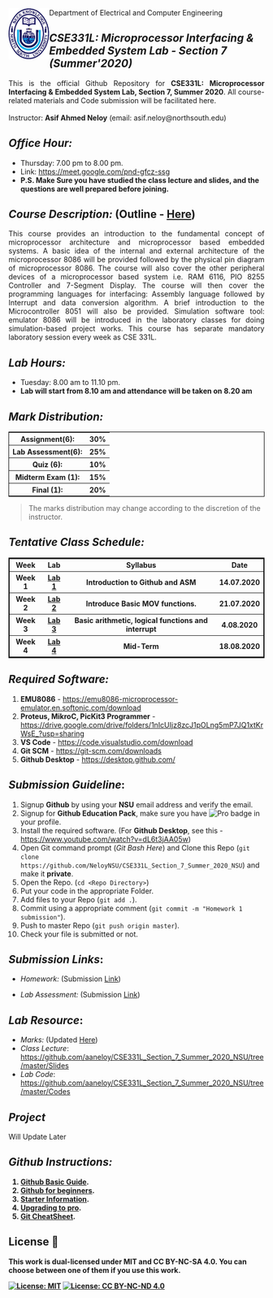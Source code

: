 <html>
  
<img align="left" width="80" height="100" src="https://github.com/NeloyNSU/CSE482_Summer-19_Section7/blob/master/image/nsulogo.png">
Department of Electrical and Computer Engineering


## _CSE331L: Microprocessor Interfacing & Embedded System Lab - Section 7 (Summer'2020)_ 

<p align="justify">
This is the official Github Repository for <b>CSE331L: Microprocessor Interfacing & Embedded System Lab, Section 7, Summer 2020</b>. All course-related materials and Code submission will be facilitated here.</br> </br> 
Instructor: <strong>Asif Ahmed Neloy</strong> (email: asif.neloy@northsouth.edu)

## _Office Hour:_
* Thursday: 7.00 pm to 8.00 pm.
* Link: https://meet.google.com/pnd-gfcz-ssg
* **P.S. Make Sure you have studied the class lecture and slides, and the questions are well prepared before joining.**
</p>

## _Course Description:_ (Outline - <a href="https://github.com/NeloyNSU/CSE331L_Section_7_Summer_2020_NSU/blob/master/Materials/CSE331L_Course_Outline_Summer_2020_Section_7.pdf">Here</a>)
<p align="justify">
This course provides an introduction to the fundamental concept of microprocessor architecture and microprocessor based embedded systems. A basic idea of the internal and external architecture of the microprocessor 8086 will be provided followed by the physical pin diagram of microprocessor 8086. The course will also cover the other peripheral devices of a microprocessor based system i.e. RAM 6116, PIO 8255 Controller and 7-Segment Display. The course will then cover the programming languages for interfacing: Assembly language followed by Interrupt and data conversion algorithm. A brief introduction to the Microcontroller 8051 will also be provided. Simulation software tool: emulator 8086 will be introduced in the laboratory classes for doing simulation-based project works. This course has separate mandatory laboratory session every week as CSE 331L.
</p>

## _Lab Hours:_
* Tuesday: 8.00 am to 11.10 pm.
* **Lab will start from 8.10 am and attendance will be taken on 8.20 am**

## _Mark Distribution:_
<p align="central">
<table style="border:1px solid black;margin-left:auto;margin-right:auto;">
  <tr>
    <th>Assignment(6):</th>
    <th>30%</th> 
  </tr>
  <tr>
    <th>Lab Assessment(6):</th>
    <th>25%</th>
  <tr>
    <th>Quiz (6):</th>
    <th>10%</th> 
  </tr>
    <tr>
    <th>Midterm Exam (1):</th>
    <th>15%</th>
  </tr> 
   </tr>
    <tr>
    <th>Final (1):</th>
    <th>20%</th>
  </tr>  
</table>
</p>

> The marks distribution may change according to the discretion of the instructor.

## _Tentative Class Schedule:_
<p align="central">
<table style="border:2px solid black;margin-left:auto;margin-right:auto;">
  <tr>
    <th>Week</th>
    <th>Lab</th> 
    <th>Syllabus</th>
    <th>Date</th>
  </tr>
  <tr>
    <th>Week 1</th>
    <th><a href="https://github.com/NeloyNSU/CSE331L_Section_7_Summer_2020_NSU/tree/master/Slides/Lab_1">Lab 1</a></th> 
    <th>Introduction to Github and ASM</th>
    <th>14.07.2020</th>
  </tr>
  <tr>
    <th>Week 2</th>
    <th><a href="https://github.com/NeloyNSU/CSE331L_Section_7_Summer_2020_NSU/tree/master/Slides/Lab_2">Lab 2</a></th> 
    <th>Introduce Basic MOV functions. </th>
    <th>21.07.2020</th>
  </tr>
  <tr>
    <th>Week 3</th>
    <th><a href="https://github.com/NeloyNSU/CSE331L_Section_7_Summer_2020_NSU/tree/master/Slides/Lab_3">Lab 3</a></th> 
    <th>Basic arithmetic, logical functions and interrupt</th>
    <th>4.08.2020</th>
  </tr>
  <tr>
    <th>Week 4</th>
    <th><a href="">Lab 4</a></th> 
    <th>Mid-Term</th>
    <th>18.08.2020</th>
  </tr>

</table>
</p>

## _Required Software:_

1. **EMU8086** - https://emu8086-microprocessor-emulator.en.softonic.com/download
2. **Proteus, MikroC, PicKit3 Programmer** - https://drive.google.com/drive/folders/1nIcUIjz8zcJ1pOLng5mP7JQ1xtKrWsE_?usp=sharing
3. **VS Code** - https://code.visualstudio.com/download
4. **Git SCM** - https://git-scm.com/downloads
5. **Github Desktop** - https://desktop.github.com/


## _Submission Guideline_:
<p align="central">

1. Signup **Github** by using your **NSU** email address and verify the email.
2. Signup for **Github Education Pack**, make sure you have ![Pro](https://webapps.stackexchange.com/questions/123808/github-whats-this-pro-tag-on-my-profile) badge in your profile.  
3. Install the required software. (For **Github Desktop**, see this - https://www.youtube.com/watch?v=dL6t3jAA05w)
4. Open Git command prompt (*Git Bash Here*) and Clone this Repo (```git clone https://github.com/NeloyNSU/CSE331L_Section_7_Summer_2020_NSU```) and make it **private**.
5. Open the Repo. (```cd <Repo Directory>```)
6. Put your code in the appropriate Folder.
7. Add files to your Repo (```git add .```).
8. Commit using a appropriate comment (```git commit -m "Homework 1 submission"```).
9. Push to master Repo (```git push origin master```).
10. Check your file is submitted or not.

</p>

## _Submission Links_:

* _Homework:_ (Submission <a href="https://github.com/NeloyNSU/CSE331L_Section_7_Summer_2020_NSU/tree/master/Homework%20Submission/Homework%201">Link</a>)

* _Lab Assessment:_ (Submission <a href="https://github.com/NeloyNSU/CSE331L_Section_7_Summer_2020_NSU/tree/master/Lab%20Asssessment%20Submission/Lab%20Assessment%201">Link</a>)

## _Lab Resource_:

* _Marks:_ (Updated <a href="https://github.com/aaneloy/CSE331L_Section_7_Summer_2020_NSU/blob/master/Marks/CSE331L_Section_7_Marks.pdf">Here</a>)
* _Class Lecture_: https://github.com/aaneloy/CSE331L_Section_7_Summer_2020_NSU/tree/master/Slides
* _Lab Code_: https://github.com/aaneloy/CSE331L_Section_7_Summer_2020_NSU/tree/master/Codes

## _Project_ 
<p align="justify">
Will Update Later
</p>

## _Github Instructions:_
<p align="justify">
<b>
  <ol> 
   <li> <a href="https://guides.github.com/">Github Basic Guide</a>. </i>
  <li> <a href="https://product.hubspot.com/blog/git-and-github-tutorial-for-beginners">Github for beginners</a>. </i>
  <li> <a href="https://towardsdatascience.com/getting-started-with-git-and-github-6fcd0f2d4ac6"> Starter Information</a>.</li>
  <li> <a href="https://education.github.com/pack"> Upgrading to pro</a>.</li>
  <li> <a href="https://gist.github.com/hofmannsven/6814451"> Git CheatSheet</a>.</li>
 </ol> 
</p>


</html>

## License 📄
This work is dual-licensed under MIT and CC BY-NC-SA 4.0. You can choose between one of them if you use this work.

[![License: MIT](https://img.shields.io/badge/License-MIT-yellow.svg)](https://opensource.org/licenses/MIT) [![License: CC BY-NC-ND 4.0](https://img.shields.io/badge/License-CC%20BY--NC--ND%204.0-lightgrey.svg)](https://creativecommons.org/licenses/by-nc-nd/4.0/)
